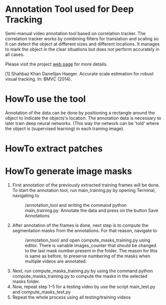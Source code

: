 # Annotation Tool used for Deep Tracking

Semi-manual video annotation tool based on correlation tracker.
The correlation tracker works by combining filters for translation and scaling so it can detect the object at different sizes and
different locations. It manages to mark the object in the clear situations but does not perform accurately in all cases.

Please visit the project [web page](http://www.optophysiology.uni-freiburg.de/Research/Deep-Tracking) for more details.

[1] Shahbaz Khan Danelljan Haeger. Accurate scale estimation for robust visual tracking. In: BMVC (2014).

# HowTo use the tool
Annotation of the data can be done by positioning a rectangle around the object to indicate the objects's location. 
The annotation data is necessary to later train deep neural networks. (This way the network can be 'told' where the object is (supervised learning) in each training image).

# HowTo extract patches


# HowTo generate image masks
1.	First annotation of the previously extracted training frames will be done.
To start the annotation tool, run main_training.py by opening Terminal, navigating to <DIR>/annotation_tool and writing the command python main_training.py. Annotate the data and press on the button Save Annotations
2.	After annotation of the frames is done, next step is to compute the segmentation masks from the annotations. For that reason, navigate to <DIR>/annotation_tool/ and open compute_masks_training.py using editor. There is variable images_counter that should be changed to the last mask number present in the folder. The reason for this is same as before, to preserve numbering of the masks when multiple videos are annotated.
3.	Next, run compute_masks_training.py by using the command python compute_masks_training.py to compute the masks in the selected masks folder.
4.	Now, repeat step 1-5 for a testing video by use the script main_test.py and compute_masks_test.py
5.	Repeat the whole process using all testing/training videos
